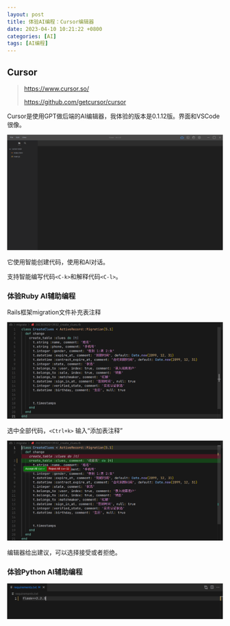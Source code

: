```yaml
---
layout: post
title: 体验AI编程：Cursor编辑器
date: 2023-04-10 10:21:22 +0800
categories: [AI]
tags: [AI编程]
---
```

## Cursor

> https://www.cursor.so/
>
> https://github.com/getcursor/cursor

Cursor是使用GPT做后端的AI编辑器，我体验的版本是0.1.12版。界面和VSCode很像。

![Cursor1](/assets/images/Cursor/editor1.png)

它使用智能创建代码，使用和AI对话。

支持智能编写代码`<C-k>`和解释代码`<C-l>`。

### 体验Ruby AI辅助编程

Rails框架migration文件补充表注释

![Cursor2](/assets/images/Cursor/cursor2.png)

选中全部代码，`<Ctrl+k>` 输入“添加表注释”

![Cursor3](/assets/images/Cursor/cursor3.png)

编辑器给出建议，可以选择接受或者拒绝。

### 体验Python AI辅助编程

![](/assets/images/Cursor/cursor-python-1.png)

